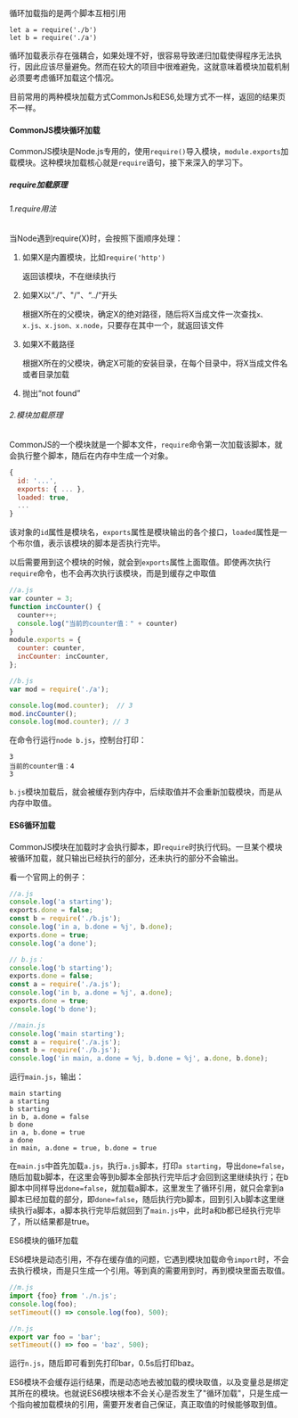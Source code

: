 循环加载指的是两个脚本互相引用

```
let a = require('./b')
let b = require('./a')
```

循环加载表示存在强耦合，如果处理不好，很容易导致递归加载使得程序无法执行，因此应该尽量避免。然而在较大的项目中很难避免，这就意味着模块加载机制必须要考虑循环加载这个情况。

目前常用的两种模块加载方式CommonJs和ES6,处理方式不一样，返回的结果页不一样。

#### CommonJS模块循环加载

CommonJS模块是Node.js专用的，使用`require()`导入模块，`module.exports`加载模块。这种模块加载核心就是`require`语句，接下来深入的学习下。

##### require加载原理

###### 1.require用法

当Node遇到require(X)时，会按照下面顺序处理：

1. 如果X是内置模块，比如`require('http')`

   返回该模块，不在继续执行

2. 如果X以“./”、"/"、“../”开头

   根据X所在的父模块，确定X的绝对路径，随后将X当成文件一次查找`x、x.js、x.json、x.node`，只要存在其中一个，就返回该文件

3. 如果X不戴路径

   根据X所在的父模块，确定X可能的安装目录，在每个目录中，将X当成文件名或者目录加载

4. 抛出“not found”

###### 2.模块加载原理

CommonJS的一个模块就是一个脚本文件，`require`命令第一次加载该脚本，就会执行整个脚本，随后在内存中生成一个对象。

```javascript
{
  id: '...',
  exports: { ... },
  loaded: true,
  ...
}
```

该对象的`id`属性是模块名，`exports`属性是模块输出的各个接口，`loaded`属性是一个布尔值，表示该模块的脚本是否执行完毕。 

以后需要用到这个模块的时候，就会到`exports`属性上面取值。即使再次执行`require`命令，也不会再次执行该模块，而是到缓存之中取值 

```javascript
//a.js
var counter = 3;
function incCounter() {
  counter++;
  console.log("当前的counter值：" + counter)
}
module.exports = {
  counter: counter,
  incCounter: incCounter,
};
```

```javascript
//b.js
var mod = require('./a');

console.log(mod.counter);  // 3
mod.incCounter();
console.log(mod.counter); // 3
```

在命令行运行`node b.js`，控制台打印：

```
3
当前的counter值：4
3
```

`b.js`模块加载后，就会被缓存到内存中，后续取值并不会重新加载模块，而是从内存中取值。

#### ES6循环加载

CommonJS模块在加载时才会执行脚本，即`require`时执行代码。一旦某个模块被循环加载，就只输出已经执行的部分，还未执行的部分不会输出。

看一个官网上的例子：

```javascript
//a.js
console.log('a starting');
exports.done = false;
const b = require('./b.js');
console.log('in a, b.done = %j', b.done);
exports.done = true;
console.log('a done');
```

```javascript
// b.js：
console.log('b starting');
exports.done = false;
const a = require('./a.js');
console.log('in b, a.done = %j', a.done);
exports.done = true;
console.log('b done');
```

```javascript
//main.js
console.log('main starting');
const a = require('./a.js');
const b = require('./b.js');
console.log('in main, a.done = %j, b.done = %j', a.done, b.done);
```

运行`main.js`，输出：

```
main starting
a starting
b starting
in b, a.done = false
b done
in a, b.done = true
a done
in main, a.done = true, b.done = true
```

在`main.js`中首先加载`a.js`，执行`a.js`脚本，打印`a starting`，导出`done=false`，随后加载b脚本，在这里会等到b脚本全部执行完毕后才会回到这里继续执行；在b脚本中同样导出`done=false`，就加载a脚本，这里发生了循环引用，就只会拿到a脚本已经加载的部分，即`done=false`，随后执行完b脚本，回到引入b脚本这里继续执行a脚本，a脚本执行完毕后就回到了`main.js`中，此时a和b都已经执行完毕了，所以结果都是true。



ES6模块的循环加载

ES6模块是动态引用，不存在缓存值的问题，它遇到模块加载命令`import`时，不会去执行模块，而是只生成一个引用。等到真的需要用到时，再到模块里面去取值。 

```javascript
//m.js
import {foo} from './n.js';
console.log(foo);
setTimeout(() => console.log(foo), 500);
```

```javascript
//n.js
export var foo = 'bar';
setTimeout(() => foo = 'baz', 500);
```

运行`n.js`，随后即可看到先打印bar，0.5s后打印baz。

ES6模块不会缓存运行结果，而是动态地去被加载的模块取值，以及变量总是绑定其所在的模块。也就说ES6模块根本不会关心是否发生了"循环加载"，只是生成一个指向被加载模块的引用，需要开发者自己保证，真正取值的时候能够取到值。











